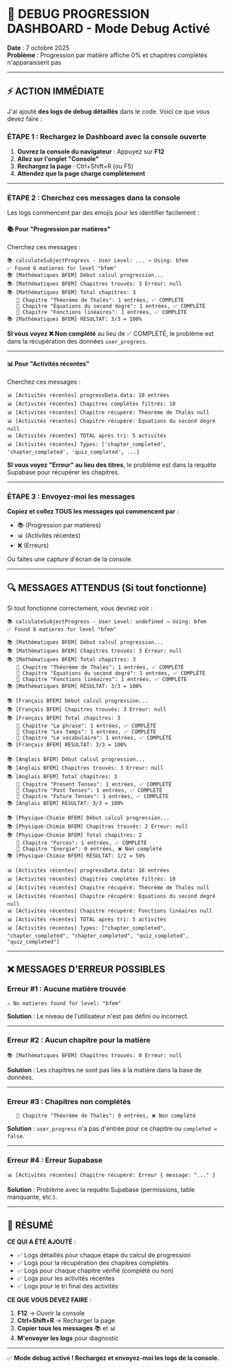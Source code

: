 # 🔧 DEBUG PROGRESSION DASHBOARD - Mode Debug Activé
**Date** : 7 octobre 2025  
**Problème** : Progression par matière affiche 0% et chapitres complétés n'apparaissent pas

---

## ⚡ ACTION IMMÉDIATE

J'ai ajouté **des logs de debug détaillés** dans le code. Voici ce que vous devez faire :

### **ÉTAPE 1 : Rechargez le Dashboard avec la console ouverte**

1. **Ouvrez la console du navigateur** : Appuyez sur **F12**
2. **Allez sur l'onglet "Console"**
3. **Rechargez la page** : Ctrl+Shift+R (ou F5)
4. **Attendez que la page charge complètement**

---

### **ÉTAPE 2 : Cherchez ces messages dans la console**

Les logs commencent par des emojis pour les identifier facilement :

#### **📚 Pour "Progression par matières"**

Cherchez ces messages :

```
📚 calculateSubjectProgress - User Level: ... → Using: bfem
✅ Found 6 matieres for level "bfem"
📚 [Mathématiques BFEM] Début calcul progression...
📚 [Mathématiques BFEM] Chapitres trouvés: 3 Erreur: null
📚 [Mathématiques BFEM] Total chapitres: 3
   📖 Chapitre "Théorème de Thalès": 1 entrées, ✅ COMPLÉTÉ
   📖 Chapitre "Équations du second degré": 1 entrées, ✅ COMPLÉTÉ
   📖 Chapitre "Fonctions linéaires": 1 entrées, ✅ COMPLÉTÉ
📚 [Mathématiques BFEM] RÉSULTAT: 3/3 = 100%
```

**SI vous voyez ❌ Non complété** au lieu de ✅ COMPLÉTÉ, le problème est dans la récupération des données `user_progress`.

---

#### **📊 Pour "Activités récentes"**

Cherchez ces messages :

```
📊 [Activités récentes] progressData.data: 10 entrées
📊 [Activités récentes] Chapitres complétés filtrés: 10
📊 [Activités récentes] Chapitre récupéré: Théorème de Thalès null
📊 [Activités récentes] Chapitre récupéré: Équations du second degré null
📊 [Activités récentes] TOTAL après tri: 5 activités
📊 [Activités récentes] Types: ['chapter_completed', 'chapter_completed', 'quiz_completed', ...]
```

**SI vous voyez "Erreur" au lieu des titres**, le problème est dans la requête Supabase pour récupérer les chapitres.

---

### **ÉTAPE 3 : Envoyez-moi les messages**

**Copiez et collez TOUS les messages qui commencent par** :
- 📚 (Progression par matières)
- 📊 (Activités récentes)
- ❌ (Erreurs)

Ou faites une capture d'écran de la console.

---

## 🔍 MESSAGES ATTENDUS (Si tout fonctionne)

Si tout fonctionne correctement, vous devriez voir :

```
📚 calculateSubjectProgress - User Level: undefined → Using: bfem
✅ Found 6 matieres for level "bfem"

📚 [Mathématiques BFEM] Début calcul progression...
📚 [Mathématiques BFEM] Chapitres trouvés: 3 Erreur: null
📚 [Mathématiques BFEM] Total chapitres: 3
   📖 Chapitre "Théorème de Thalès": 1 entrées, ✅ COMPLÉTÉ
   📖 Chapitre "Équations du second degré": 1 entrées, ✅ COMPLÉTÉ
   📖 Chapitre "Fonctions linéaires": 1 entrées, ✅ COMPLÉTÉ
📚 [Mathématiques BFEM] RÉSULTAT: 3/3 = 100%

📚 [Français BFEM] Début calcul progression...
📚 [Français BFEM] Chapitres trouvés: 3 Erreur: null
📚 [Français BFEM] Total chapitres: 3
   📖 Chapitre "La phrase": 1 entrées, ✅ COMPLÉTÉ
   📖 Chapitre "Les temps": 1 entrées, ✅ COMPLÉTÉ
   📖 Chapitre "Le vocabulaire": 1 entrées, ✅ COMPLÉTÉ
📚 [Français BFEM] RÉSULTAT: 3/3 = 100%

📚 [Anglais BFEM] Début calcul progression...
📚 [Anglais BFEM] Chapitres trouvés: 3 Erreur: null
📚 [Anglais BFEM] Total chapitres: 3
   📖 Chapitre "Present Tenses": 1 entrées, ✅ COMPLÉTÉ
   📖 Chapitre "Past Tenses": 1 entrées, ✅ COMPLÉTÉ
   📖 Chapitre "Future Tenses": 1 entrées, ✅ COMPLÉTÉ
📚 [Anglais BFEM] RÉSULTAT: 3/3 = 100%

📚 [Physique-Chimie BFEM] Début calcul progression...
📚 [Physique-Chimie BFEM] Chapitres trouvés: 2 Erreur: null
📚 [Physique-Chimie BFEM] Total chapitres: 2
   📖 Chapitre "Forces": 1 entrées, ✅ COMPLÉTÉ
   📖 Chapitre "Énergie": 0 entrées, ❌ Non complété
📚 [Physique-Chimie BFEM] RÉSULTAT: 1/2 = 50%

📊 [Activités récentes] progressData.data: 10 entrées
📊 [Activités récentes] Chapitres complétés filtrés: 10
📊 [Activités récentes] Chapitre récupéré: Théorème de Thalès null
📊 [Activités récentes] Chapitre récupéré: Équations du second degré null
📊 [Activités récentes] Chapitre récupéré: Fonctions linéaires null
📊 [Activités récentes] TOTAL après tri: 5 activités
📊 [Activités récentes] Types: ["chapter_completed", "chapter_completed", "chapter_completed", "quiz_completed", "quiz_completed"]
```

---

## ❌ MESSAGES D'ERREUR POSSIBLES

### **Erreur #1 : Aucune matière trouvée**
```
⚠️ No matieres found for level: "bfem"
```
**Solution** : Le niveau de l'utilisateur n'est pas défini ou incorrect.

---

### **Erreur #2 : Aucun chapitre pour la matière**
```
📚 [Mathématiques BFEM] Chapitres trouvés: 0 Erreur: null
```
**Solution** : Les chapitres ne sont pas liés à la matière dans la base de données.

---

### **Erreur #3 : Chapitres non complétés**
```
   📖 Chapitre "Théorème de Thalès": 0 entrées, ❌ Non complété
```
**Solution** : `user_progress` n'a pas d'entrée pour ce chapitre ou `completed = false`.

---

### **Erreur #4 : Erreur Supabase**
```
📊 [Activités récentes] Chapitre récupéré: Erreur { message: "..." }
```
**Solution** : Problème avec la requête Supabase (permissions, table manquante, etc.).

---

## 🎯 RÉSUMÉ

**CE QUI A ÉTÉ AJOUTÉ** :
- ✅ Logs détaillés pour chaque étape du calcul de progression
- ✅ Logs pour la récupération des chapitres complétés
- ✅ Logs pour chaque chapitre vérifié (complété ou non)
- ✅ Logs pour les activités récentes
- ✅ Logs pour le tri final des activités

**CE QUE VOUS DEVEZ FAIRE** :
1. **F12** → Ouvrir la console
2. **Ctrl+Shift+R** → Recharger la page
3. **Copier tous les messages** 📚 et 📊
4. **M'envoyer les logs** pour diagnostic

---

✅ **Mode debug activé ! Rechargez et envoyez-moi les logs de la console.**

